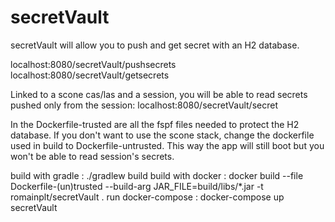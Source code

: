 # secretVault

secretVault will allow you to push and get secret with an H2 database.

localhost:8080/secretVault/pushsecrets
localhost:8080/secretVault/getsecrets

Linked to a scone cas/las and a session, you will be able to read secrets pushed only from the session:
localhost:8080/secretVault/secret

In the Dockerfile-trusted are all the fspf files needed to protect the H2 database. If you don't want to use the scone stack, change the dockerfile used in build to Dockerfile-untrusted. This way the app will still boot but you won't be able to read session's secrets.


build with gradle  : ./gradlew build
build with docker  : docker build --file Dockerfile-(un)trusted --build-arg JAR_FILE=build/libs/*.jar -t romainplt/secretVault .
run docker-compose : docker-compose up secretVault

